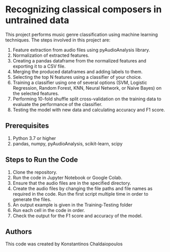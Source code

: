 # Recognizing classical composers in untrained data

This project performs music genre classification using machine learning techniques. The steps involved in this project are:

1) Feature extraction from audio files using pyAudioAnalysis library.
2) Normalization of extracted features.
3) Creating a pandas dataframe from the normalized features and exporting it to a CSV file.
4) Merging the produced dataframes and adding labels to them.
5) Selecting the top N features using a classifier of your choice.
6) Training a classifier using one of several options (SVM, Logistic Regression, Random Forest, KNN, Neural Network, or Naive Bayes) on the selected features.
7) Performing 10-fold shuffle split cross-validation on the training data to evaluate the performance of the classifier.
8) Testing the model with new data and calculating accuracy and F1 score.

## Prerequisites
1) Python 3.7 or higher
2) pandas, numpy, pyAudioAnalysis, scikit-learn, scipy

## Steps to Run the Code
1) Clone the repository.
2) Run the code in Jupyter Notebook or Google Colab.
3) Ensure that the audio files are in the specified directory.
4) Create the audio files by changing the file paths and file names as required in the code. Run the first script multiple time in order to generate the files.
5) An output example is given in the Training-Testing folder
6) Run each cell in the code in order.
7) Check the output for the F1 score and accuracy of the model.

## Authors
This code was created by Konstantinos Chaldaiopoulos

